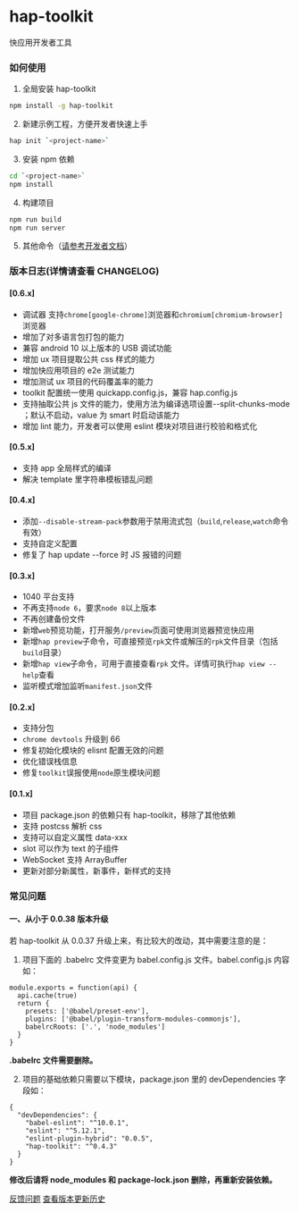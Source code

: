 # hap-toolkit

快应用开发者工具

### 如何使用

1. 全局安装 hap-toolkit

```sh
npm install -g hap-toolkit
```

2. 新建示例工程，方便开发者快速上手

```sh
hap init `<project-name>`
```

3. 安装 npm 依赖

```sh
cd `<project-name>`
npm install
```

4. 构建项目

```sh
npm run build
npm run server
```

5. 其他命令（[请参考开发者文档](https://doc.quickapp.cn/)）

### 版本日志(详情请查看 CHANGELOG)

#### [0.6.x]

- 调试器 支持`chrome[google-chrome]`浏览器和`chromium[chromium-browser]`浏览器
- 增加了对多语言包打包的能力
- 兼容 android 10 以上版本的 USB 调试功能
- 增加 ux 项目提取公共 css 样式的能力
- 增加快应用项目的 e2e 测试能力
- 增加测试 ux 项目的代码覆盖率的能力
- toolkit 配置统一使用 quickapp.config.js，兼容 hap.config.js
- 支持抽取公共 js 文件的能力，使用方法为编译选项设置--split-chunks-mode <value>；默认不启动，value 为 smart 时启动该能力
- 增加 lint 能力，开发者可以使用 eslint 模块对项目进行校验和格式化

#### [0.5.x]

- 支持 app 全局样式的编译
- 解决 template 里字符串模板错乱问题

#### [0.4.x]

- 添加`--disable-stream-pack`参数用于禁用流式包（`build`,`release`,`watch`命令有效）
- 支持自定义配置
- 修复了 hap update --force 时 JS 报错的问题

#### [0.3.x]

- 1040 平台支持
- 不再支持`node 6`，要求`node 8`以上版本
- 不再创建备份文件
- 新增`web`预览功能，打开服务`/preview`页面可使用浏览器预览快应用
- 新增`hap preview`子命令，可直接预览`rpk`文件或解压的`rpk`文件目录（包括`build`目录）
- 新增`hap view`子命令，可用于直接查看`rpk` 文件。详情可执行`hap view --help`查看
- 监听模式增加监听`manifest.json`文件

#### [0.2.x]

- 支持分包
- `chrome devtools` 升级到 66
- 修复初始化模块的 elisnt 配置无效的问题
- 优化错误栈信息
- 修复`toolkit`误报使用`node`原生模块问题

#### [0.1.x]

- 项目 package.json 的依赖只有 hap-toolkit，移除了其他依赖
- 支持 postcss 解析 css
- 支持可以自定义属性 data-xxx
- slot 可以作为 text 的子组件
- WebSocket 支持 ArrayBuffer
- 更新对部分新属性，新事件，新样式的支持

### 常见问题

#### 一、从小于 0.0.38 版本升级

若 hap-toolkit 从 0.0.37 升级上来，有比较大的改动，其中需要注意的是：

1. 项目下面的 .babelrc 文件变更为 babel.config.js 文件。babel.config.js 内容如：

```
module.exports = function(api) {
  api.cache(true)
  return {
    presets: ['@babel/preset-env'],
    plugins: ['@babel/plugin-transform-modules-commonjs'],
    babelrcRoots: ['.', 'node_modules']
  }
}
```

**.babelrc 文件需要删除。**

2. 项目的基础依赖只需要以下模块，package.json 里的 devDependencies 字段如：

```
{
  "devDependencies": {
    "babel-eslint": "^10.0.1",
    "eslint": "^5.12.1",
    "eslint-plugin-hybrid": "0.0.5",
    "hap-toolkit": "^0.4.3"
  }
}
```

**修改后请将 node_modules 和 package-lock.json 删除，再重新安装依赖。**

[反馈问题](https://github.com/quickappcn/issues/issues/new/choose)
[查看版本更新历史](https://bbs.quickapp.cn/forum.php?mod=viewthread&tid=935)
